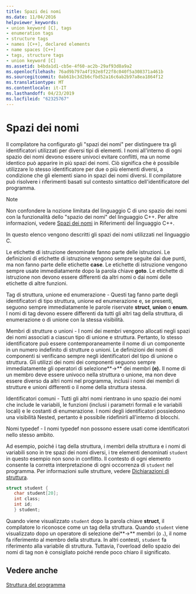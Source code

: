```yaml
---
title: Spazi dei nomi
ms.date: 11/04/2016
helpviewer_keywords:
- union keyword [C], tags
- enumeration tags
- structure tags
- names [C++], declared elements
- name spaces [C++]
- tags, structure tags
- union keyword [C]
ms.assetid: b4bda1d1-cb5e-4f60-ac2b-29af93d8a9a2
ms.openlocfilehash: 76ad9b797a4f192e8f22f8c040f5a308371a461b
ms.sourcegitcommit: 0ab61bc3d2b6cfbd52a16c6ab2b97a8ea1864f12
ms.translationtype: MT
ms.contentlocale: it-IT
ms.lasthandoff: 04/23/2019
ms.locfileid: "62325767"
---
```

# <a name="name-spaces"></a>Spazi dei nomi

Il compilatore ha configurato gli "spazi dei nomi" per distinguere tra gli identificatori utilizzati per diversi tipi di elementi. I nomi all'interno di ogni spazio dei nomi devono essere univoci evitare conflitti, ma un nome identico può apparire in più spazi dei nomi. Ciò significa che è possibile utilizzare lo stesso identificatore per due o più elementi diversi, a condizione che gli elementi siano in spazi dei nomi diversi. Il compilatore può risolvere i riferimenti basati sul contesto sintattico dell'identificatore del programma.

> [!NOTE]
> Non confondere la nozione limitata del linguaggio C di uno spazio dei nomi con la funzionalità dello "spazio dei nomi" del linguaggio C++. Per altre informazioni, vedere [Spazi dei nomi](../cpp/namespaces-cpp.md) in Riferimenti del linguaggio C++.

In questo elenco vengono descritti gli spazi dei nomi utilizzati nel linguaggio C.

Le etichette di istruzione denominate fanno parte delle istruzioni. Le definizioni di etichette di istruzione vengono sempre seguite dai due punti, ma non fanno parte delle etichette **case**. Le etichette di istruzione vengono sempre usate immediatamente dopo la parola chiave **goto**. Le etichette di istruzione non devono essere differenti da altri nomi o dai nomi delle etichette di altre funzioni.

Tag di struttura, unione ed enumerazione - Questi tag fanno parte degli identificatori di tipo struttura, unione ed enumerazione e, se presenti, seguono sempre immediatamente le parole riservate **struct**, **union** o **enum**. I nomi di tag devono essere differenti da tutti gli altri tag della struttura, di enumerazione o di unione con la stessa visibilità.

Membri di strutture o unioni - I nomi dei membri vengono allocati negli spazi dei nomi associati a ciascun tipo di unione e struttura. Pertanto, lo stesso identificatore può essere contemporaneamente il nome di un componente in un numero indefinito di strutture o unioni. Le definizioni dei nomi di componenti si verificano sempre negli identificatori del tipo di unione o struttura. Gli utilizzi dei nomi dei componenti seguono sempre immediatamente gli operatori di selezione**->** dei membri **(e).** Il nome di un membro deve essere univoco nella struttura o unione, ma non deve essere diverso da altri nomi nel programma, inclusi i nomi dei membri di strutture e unioni differenti o il nome della struttura stessa.

Identificatori comuni - Tutti gli altri nomi rientrano in uno spazio dei nomi che include le variabili, le funzioni (inclusi i parametri formali e le variabili locali) e le costanti di enumerazione. I nomi degli identificatori possiedono una visibilità Nested, pertanto è possibile ridefinirli all'interno di blocchi.

Nomi typedef - I nomi typedef non possono essere usati come identificatori nello stesso ambito.

Ad esempio, poiché i tag della struttura, i membri della struttura e i nomi di variabili sono in tre spazi dei nomi diversi, i tre elementi denominati `student` in questo esempio non sono in conflitto. Il contesto di ogni elemento consente la corretta interpretazione di ogni occorrenza di `student` nel programma. Per informazioni sulle strutture, vedere [Dichiarazioni di struttura](../c-language/structure-declarations.md).

```C
struct student {
   char student[20];
   int class;
   int id;
   } student;
```

Quando viene visualizzato `student` dopo la parola chiave **struct**, il compilatore lo riconosce come un tag della struttura. Quando `student` viene visualizzato dopo un operatore di selezione dei**->** membri (o **.**), il nome fa riferimento al membro della struttura. In altri contesti, `student` fa riferimento alla variabile di struttura. Tuttavia, l'overload dello spazio dei nomi di tag non è consigliato poiché rende poco chiaro il significato.

## <a name="see-also"></a>Vedere anche

[Struttura del programma](../c-language/program-structure.md)
